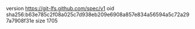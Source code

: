 version https://git-lfs.github.com/spec/v1
oid sha256:b63e785c2f08a025c7d938eb209e6908a857e834a56594a5c72a297a7908f31e
size 1705
